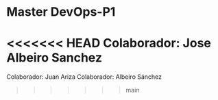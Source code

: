 # Master DevOps-P1
<<<<<<< HEAD
Colaborador: Jose Albeiro Sanchez
=======

Colaborador: Juan Ariza
Colaborador: Albeiro Sánchez 
>>>>>>> main
